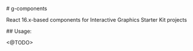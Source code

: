 # g-components

React 16.x-based components for Interactive Graphics Starter Kit projects

## Usage:

<@TODO>
